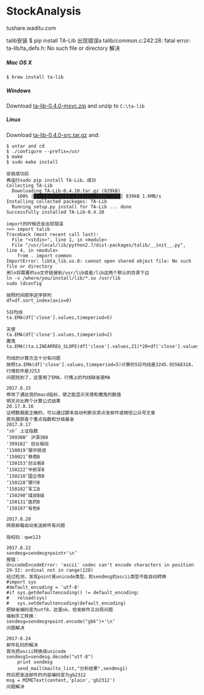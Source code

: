 # StockAnalysis

tushare.waditu.com

talib安装
$ pip install TA-Lib
出现错误a
talib/common.c:242:28: fatal error: ta-lib/ta_defs.h: No such file or directory
解决
##### Mac OS X


```
$ brew install ta-lib
```


##### Windows


Download [ta-lib-0.4.0-msvc.zip](http://prdownloads.sourceforge.net/ta-lib/ta-lib-0.4.0-msvc.zip)
and unzip to ``C:\ta-lib``


##### Linux


Download [ta-lib-0.4.0-src.tar.gz](http://prdownloads.sourceforge.net/ta-lib/ta-lib-0.4.0-src.tar.gz) and:
```
$ untar and cd
$ ./configure --prefix=/usr
$ make
$ sudo make install

安装成功后
再运行sudo pip install TA-Lib，成功
Collecting TA-Lib
  Downloading TA-Lib-0.4.10.tar.gz (829kB)
    100% |████████████████████████████████| 839kB 1.6MB/s 
Installing collected packages: TA-Lib
  Running setup.py install for TA-Lib ... done
Successfully installed TA-Lib-0.4.10

import的时候还会出现错误
>>> import talib
Traceback (most recent call last):
  File "<stdin>", line 1, in <module>
  File "/usr/local/lib/python2.7/dist-packages/talib/__init__.py", line 4, in <module>
    from . import common
ImportError: libta_lib.so.0: cannot open shared object file: No such file or directory
用ln将需要的so文件链接到/usr/lib或者/lib这两个默认的目录下边
ln -s /where/you/install/lib/*.so /usr/lib
sudo ldconfig

按照时间顺序逆序排列
df=df.sort_index(axis=0)

5日均线
ta.EMA(df['close'].values,timeperiod=5)

天使
ta.EMA(df['close'].values,timeperiod=2)
魔鬼
ta.EMA((ta.LINEARREG_SLOPE(df['close'].values,21)*20+df['close'].values),timeperiod=42)

均线的计算方法十分有问题
按照ta.EMA(df['close'].values,timeperiod=5)计算的5日均线是3245.95568318，行情软件是3253
问题找到了，这里用了EMA，行情上的均线缺省是MA

2017.8.15
修改了通达信的macd指标，使之能显示天使和魔鬼的数值
明天对比两个计算公式结果
20.17.8.16
证明数据是正确的，可以通过脚本自动判断买卖点发邮件或微信公众号文章
首先跟踪各个重点指数和分级基金
2017.8.17
‘sh’ 上证指数
‘399300’ 沪深300
'399102’ 创业板综
‘150019’银华锐进
‘150021’券商B
‘150153’创业板B
‘150222’中航军B
’150210’国企改B
‘150228’银行B
‘150182’军工B
‘150290’煤炭B级
‘150131’医药B
‘150197’有色B

2017.8.20
网易邮箱自动发送邮件有问题

授权码：qwe123

2017.8.22
sendmsg=sendmsg+point+'\n’
报错：
UnicodeEncodeError: 'ascii' codec can't encode characters in position 29-32: ordinal not in range(128)
经过检测，发现point是unicode类型，和sendmsg的ascii类型不能自动转换
#import sys
#default_encoding = 'utf-8'
#if sys.getdefaultencoding() != default_encoding:
#   reload(sys)
#   sys.setdefaultencoding(default_encoding)
把缺省编码变为utf8，这里ok，但发邮件又出现问题
强制手工转换：
sendmsg=sendmsg+point.encode("gbk")+'\n’
问题解决

2017-8.24
邮件乱码的解决
首先把ascii转换成unicode
sendmsg1=sendmsg.decode("utf-8")
    print sendmsg
    send_mail(mailto_list,"分析结果",sendmsg1)
然后把发送邮件的内容编码变为gb2312
msg = MIMEText(content,'plain','gb2312') 
问题解决
